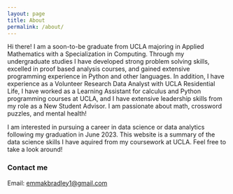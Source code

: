 ```yaml
---
layout: page
title: About
permalink: /about/
---
```


Hi there! I am a soon-to-be graduate from UCLA majoring in Applied Mathematics with a Specialization in Computing. Through my undergraduate studies I have developed strong problem solving skills, excelled in proof based analysis courses, and gained extensive programming experience in Python and other languages. In addition, I have experience as a Volunteer Research Data Analyst with UCLA Residential Life, I have worked as a Learning Assistant for calculus and Python programming courses at UCLA, and I have extensive leadership skills from my role as a New Student Advisor. I am passionate about math, crossword puzzles, and mental health! 

I am interested in pursuing a career in data science or data analytics following my graduation in June 2023. This website is a summary of the data science skills I have aquired from my coursework at UCLA. Feel free to take a look around!

### Contact me

Email: [emmakbradley1@gmail.com](mailto:emmakbradley1@gmail.com)


